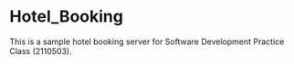 # Hotel_Booking
This is a sample hotel booking server for Software Development Practice Class (2110503).
